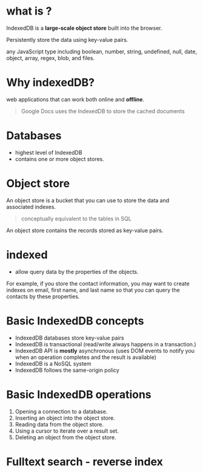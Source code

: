 # what is ?

IndexedDB is a **large-scale object store** built into the browser.

Persistently store the data using key-value pairs.

any JavaScript type including boolean, number, string, undefined, null, date, object, array, regex, blob, and files.

# Why indexedDB?

web applications that can work both online and **offline**.

> Google Docs uses the IndexedDB to store the cached documents

# Databases

- highest level of IndexedDB
- contains one or more object stores.

# Object store

An object store is a bucket that you can use to store the data and associated indexes.

> conceptually equivalent to the tables in SQL

An object store contains the records stored as key-value pairs.

# indexed

- allow query data by the properties of the objects.

For example, if you store the contact information, you may want to create indexes on email, first name, and last name so that you can query the contacts by these properties.

# Basic IndexedDB concepts

- IndexedDB databases store key-value pairs
- IndexedDB is transactional (read/write always happens in a transaction.)
- IndexedDB API is **mostly** asynchronous (uses DOM events to notify you when an operation completes and the result is available)
- IndexedDB is a NoSQL system
- IndexedDB follows the same-origin policy

# Basic IndexedDB operations

1. Opening a connection to a database.
2. Inserting an object into the object store.
3. Reading data from the object store.
4. Using a cursor to iterate over a result set.
5. Deleting an object from the object store.

# Fulltext search - reverse index
